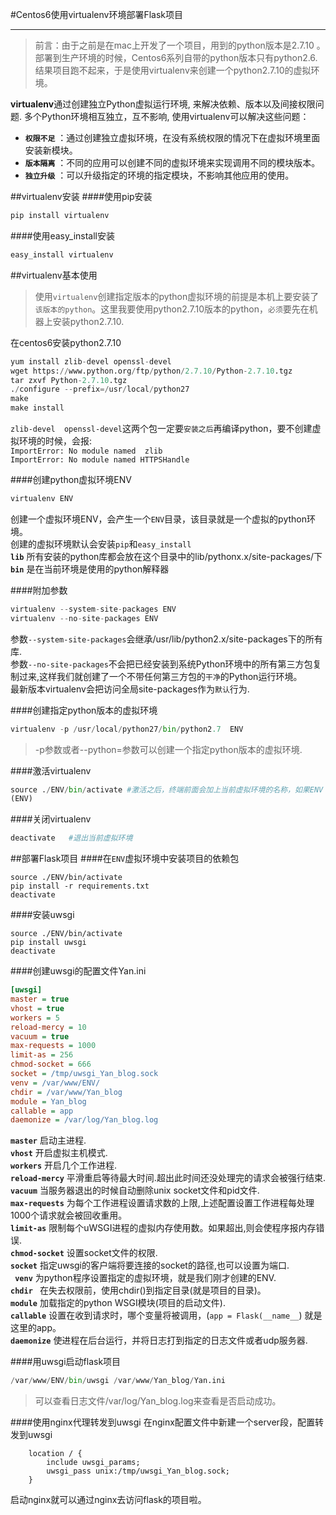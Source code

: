 #Centos6使用virtualenv环境部署Flask项目

-------------------
>前言：由于之前是在mac上开发了一个项目，用到的python版本是2.7.10 。部署到生产环境的时候，Centos6系列自带的python版本只有python2.6.结果项目跑不起来，于是使用virtualenv来创建一个python2.7.10的虚拟环境。

**virtualenv**通过创建独立Python虚拟运行环境, 来解决依赖、版本以及间接权限问题. 多个Python环境相互独立，互不影响, 使用virtualenv可以解决这些问题：

- **`权限不足`** ：通过创建独立虚拟环境，在没有系统权限的情况下在虚拟环境里面安装新模块。
- **`版本隔离`** ：不同的应用可以创建不同的虚拟环境来实现调用不同的模块版本。
- **`独立升级`** ：可以升级指定的环境的指定模块，不影响其他应用的使用。


##virtualenv安装
####使用pip安装
```python
pip install virtualenv
```
####使用easy_install安装
```python
easy_install virtualenv
```

##virtualenv基本使用
>使用`virtualenv`创建指定版本的python虚拟环境的前提是本机上要安装了`该版本的python`。这里我要使用python2.7.10版本的python，`必须`要先在机器上安装python2.7.10.

在centos6安装python2.7.10
```python
yum install zlib-devel openssl-devel
wget https://www.python.org/ftp/python/2.7.10/Python-2.7.10.tgz
tar zxvf Python-2.7.10.tgz 
./configure --prefix=/usr/local/python27
make 
make install
```
`zlib-devel  openssl-devel`这两个包一定要`安装之后`再编译python，要不创建虚拟环境的时候，会报:  
`ImportError: No module named  zlib`  
`ImportError: No module named HTTPSHandle`  

####创建python虚拟环境ENV
```python
virtualenv ENV
```
创建一个虚拟环境ENV，会产生一个`ENV`目录，该目录就是一个虚拟的python环境。  
创建的虚拟环境默认会安装`pip`和`easy_install`  
**`lib`** 所有安装的python库都会放在这个目录中的lib/pythonx.x/site-packages/下  
**`bin`** 是在当前环境是使用的python解释器  

####附加参数
```python
virtualenv --system-site-packages ENV
virtualenv --no-site-packages ENV
```
参数`--system-site-packages`会继承/usr/lib/python2.x/site-packages下的所有库.  
参数`--no-site-packages`不会把已经安装到系统Python环境中的所有第三方包复制过来,这样我们就创建了一个不带任何第三方包的`干净`的Python运行环境。  
最新版本virtualenv会把访问全局site-packages作为`默认`行为.  

####创建指定python版本的虚拟环境
```python
virtualenv -p /usr/local/python27/bin/python2.7  ENV
```
>-p参数或者--python=参数可以创建一个指定python版本的虚拟环境.

####激活virtualenv
```python
source ./ENV/bin/activate #激活之后，终端前面会加上当前虚拟环境的名称，如果ENV
(ENV)
```

####关闭virtualenv
```python
deactivate   #退出当前虚拟环境
```

##部署Flask项目
####在`ENV`虚拟环境中安装项目的依赖包
```
source ./ENV/bin/activate 
pip install -r requirements.txt
deactivate   
```
####安装uwsgi
```
source ./ENV/bin/activate 
pip install uwsgi
deactivate 
```
####创建uwsgi的配置文件Yan.ini
```ini
[uwsgi]
master = true
vhost = true
workers = 5
reload-mercy = 10
vacuum = true
max-requests = 1000
limit-as = 256
chmod-socket = 666
socket = /tmp/uwsgi_Yan_blog.sock
venv = /var/www/ENV/
chdir = /var/www/Yan_blog
module = Yan_blog
callable = app
daemonize = /var/log/Yan_blog.log
```
**`master`**  启动主进程.  
**`vhost`** 开启虚拟主机模式.  
**`workers`** 开启几个工作进程.  
**`reload-mercy`** 平滑重启等待最大时间.超出此时间还没处理完的请求会被强行结束.  
**`vacuum`** 当服务器退出的时候自动删除unix socket文件和pid文件.  
**`max-requests`** 为每个工作进程设置请求数的上限,上述配置设置工作进程每处理1000个请求就会被回收重用。  
**`limit-as`** 限制每个uWSGI进程的虚拟内存使用数。如果超出,则会使程序报内存错误.  
**`chmod-socket`** 设置socket文件的权限.  
**`socket`** 指定uwsgi的客户端将要连接的socket的路径,也可以设置为端口.  
**` venv`**   为python程序设置指定的虚拟环境，就是我们刚才创建的ENV.  
**`chdir `** 在失去权限前，使用chdir()到指定目录(就是项目的目录)。  
**`module`** 加载指定的python WSGI模块(项目的启动文件).  
**`callable`** 设置在收到请求时，哪个变量将被调用，(`app = Flask(__name__`) 就是这里的app。  
**`daemonize`**  使进程在后台运行，并将日志打到指定的日志文件或者udp服务器.  

####用uwsgi启动flask项目
```python
/var/www/ENV/bin/uwsgi /var/www/Yan_blog/Yan.ini
```
>可以查看日志文件/var/log/Yan_blog.log来查看是否启动成功。

####使用nginx代理转发到uwsgi
在nginx配置文件中新建一个server段，配置转发到uwsgi
```nginx
    location / {
        include uwsgi_params;
        uwsgi_pass unix:/tmp/uwsgi_Yan_blog.sock;
    }
```

启动nginx就可以通过nginx去访问flask的项目啦。
